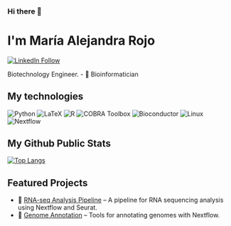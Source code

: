 ### Hi there 👋

# I'm María Alejandra Rojo
[![LinkedIn Follow](https://img.shields.io/badge/linkedin-%230077B5.svg?&style=for-the-badge&logo=linkedin&logoColor=white)](https://www.linkedin.com/in/maria-alejandra-rojo-orozco/)

Biotechnology Engineer. - 🌱  Bioinformatician 

## My technologies
![Python](https://img.shields.io/static/v1?style=for-the-badge&message=Python&color=3776AB&logoColor=FFFFFF&logo=Python&label=)
![LaTeX](https://img.shields.io/static/v1?style=for-the-badge&message=LaTeX&color=008080&logoColor=FFFFFF&logo=latex&label=)
![R](https://img.shields.io/static/v1?style=for-the-badge&message=R&color=276DC3&logoColor=FFFFFF&logo=R&label=)
![COBRA Toolbox](https://img.shields.io/static/v1?style=for-the-badge&message=COBRA+Toolbox&color=000000&logoColor=FFFFFF&logo=cobra&label=)
![Bioconductor](https://img.shields.io/static/v1?style=for-the-badge&message=Bioconductor&color=339933&logoColor=FFFFFF&logo=Bioconductor&label=)
![Linux](https://img.shields.io/static/v1?style=for-the-badge&message=Linux&color=FCC624&logoColor=000000&logo=Linux&label=)
![Nextflow](https://img.shields.io/static/v1?style=for-the-badge&message=Nextflow&color=3C4E6C&logo=Nextflow&logoColor=FFFFFF&label=)




## My Github Public Stats

[![Top Langs](https://github-readme-stats.vercel.app/api/top-langs/?username=RedMra&layout=compact&theme=tokyonight)](https://github.com/RedMra)


## Featured Projects
- 🔬 [RNA-seq Analysis Pipeline](https://github.com/RedMra/RNAseq-pipeline) – A pipeline for RNA sequencing analysis using Nextflow and Seurat.
- 🧬 [Genome Annotation](https://github.com/RedMra/genome-annotation) – Tools for annotating genomes with Nextflow.
